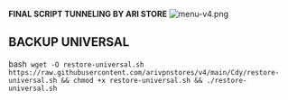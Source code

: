 **FINAL SCRIPT TUNNELING BY ARI STORE**
![menu-v4.png](https://github.com/user-attachments/assets/346349c6-66d2-4406-b8c4-3fb1f1a45c5c)

## BACKUP UNIVERSAL
bash`
wget -O restore-universal.sh https://raw.githubusercontent.com/arivpnstores/v4/main/Cdy/restore-universal.sh && chmod +x restore-universal.sh && ./restore-universal.sh`
